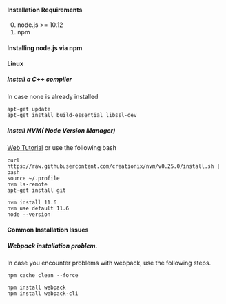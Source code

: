 #### Installation Requirements

0. node.js >= 10.12
1. npm

#### Installing node.js via npm

#### Linux

##### Install a C++ compiler

In case none is already installed
```
apt-get update
apt-get install build-essential libssl-dev
```

##### Install NVM( Node Version Manager)

[Web Tutorial](https://www.liquidweb.com/kb/install-nvm-node-version-manager-node-js-ubuntu-16-04-lts/) or use the following bash

```
curl https://raw.githubusercontent.com/creationix/nvm/v0.25.0/install.sh | bash
source ~/.profile
nvm ls-remote
apt-get install git
```

```
nvm install 11.6
nvm use default 11.6
node --version
```

#### Common Installation Issues




##### Webpack installation problem.

In case you encounter problems with webpack, use the following steps.

```
npm cache clean --force

npm install webpack
npm install webpack-cli
```

